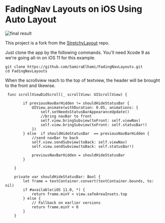 # FadingNav Layouts on iOS Using Auto Layout

![final result](https://github.com/SamiraElhami/FadingNavLayouts/blob/master/fadingNavLayout.gif)

This project is a fork from the [StretchyLayout](https://github.com/TwoLivesLeft/StretchyLayout) repo. 

Just clone the app by the following commands. You'll need Xcode 9 as we're going all-in on iOS 11 for this example.
```
git clone https://github.com/SamiraElhami/FadingNavLayouts.git
cd FadingNavLayouts
```

When the scrollview reach to the top of textview, the header will be brought to the front and likewise.
```
 func scrollViewDidScroll(_ scrollView: UIScrollView) {
        
        if previousNavBarHidden != shouldHideStatusBar {
            UIView.animate(withDuration: 0.05, animations: {
                self.setNeedsStatusBarAppearanceUpdate()
                //bring navBar to front
                self.view.bringSubview(toFront: self.viewNav)
                self.view.bringSubview(toFront: self.statusBar!)
            })
        } else  if shouldHideStatusBar  == previousNavBarHidden {
            //send navBar to back
            self.view.sendSubview(toBack: self.viewNav)
            self.view.sendSubview(toBack: self.statusBar!)
            
            previousNavBarHidden = shouldHideStatusBar     
        }
        
    }
    
    private var shouldHideStatusBar: Bool {
        let frame = textContainer.convert(textContainer.bounds, to: nil)
        if #available(iOS 11.0, *) {
            return frame.minY < view.safeAreaInsets.top
        } else {
            // Fallback on earlier versions
            return frame.minY < 0
        }
    }
```
